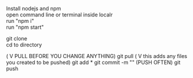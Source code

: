 Install nodejs and npm  
open command line or terminal inside localr  
run "npm i"  
run "npm start"  

git clone <url of this repo>  
cd to directory  
  
<start here when making changes>
( V PULL BEFORE YOU CHANGE ANYTHING)  
git pull  
<make changes>  
( V this adds any files you created to be pushed)  
git add *
git commit -m "<insert message>"  
(PUSH OFTEN)  
git push  
